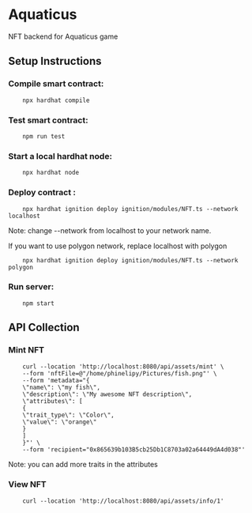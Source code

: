 # Aquaticus

NFT backend for Aquaticus game

## Setup Instructions

### Compile smart contract:

        npx hardhat compile

### Test smart contract:

        npm run test

### Start a local hardhat node:

        npx hardhat node

### Deploy contract :

        npx hardhat ignition deploy ignition/modules/NFT.ts --network localhost

Note: change --network from localhost to your network name.

If you want to use polygon network, replace localhost with polygon

        npx hardhat ignition deploy ignition/modules/NFT.ts --network polygon


### Run server:

        npm start


## API Collection

### Mint NFT

        curl --location 'http://localhost:8080/api/assets/mint' \
        --form 'nftFile=@"/home/phinelipy/Pictures/fish.png"' \
        --form 'metadata="{
        \"name\": \"my fish\",
        \"description\": \"My awesome NFT description\",
        \"attributes\": [
        {
        \"trait_type\": \"Color\",
        \"value\": \"orange\"
        }
        ]
        }"' \
        --form 'recipient="0x865639b103B5cb25Db1C8703a02a64449dA4d038"'

Note: you can add more traits in the attributes

### View NFT

        curl --location 'http://localhost:8080/api/assets/info/1'



